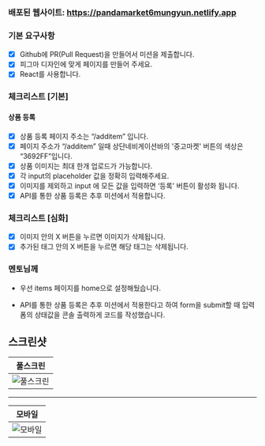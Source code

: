 ### 배포된 웹사이트: https://pandamarket6mungyun.netlify.app

### 기본 요구사항

- [x] Github에 PR(Pull Request)을 만들어서 미션을 제출합니다.
- [x] 피그마 디자인에 맞게 페이지를 만들어 주세요.
- [x] React를 사용합니다.

### 체크리스트 [기본]

#### 상품 등록

- [x] 상품 등록 페이지 주소는 “/additem” 입니다.
- [x] 페이지 주소가 “/additem” 일때 상단네비게이션바의 '중고마켓' 버튼의 색상은 “3692FF”입니다.
- [x] 상품 이미지는 최대 한개 업로드가 가능합니다.
- [x] 각 input의 placeholder 값을 정확히 입력해주세요.
- [x] 이미지를 제외하고 input 에 모든 값을 입력하면 ‘등록' 버튼이 활성화 됩니다.
- [x] API를 통한 상품 등록은 추후 미션에서 적용합니다.

### 체크리스트 [심화]

- [x] 이미지 안의 X 버튼을 누르면 이미지가 삭제됩니다.
- [x] 추가된 태그 안의 X 버튼을 누르면 해당 태그는 삭제됩니다.

### 멘토님께

- 우선 items 페이지를 home으로 설정해뒀습니다.

- API를 통한 상품 등록은 추후 미션에서 적용한다고 하여 form을 submit할 때 입력폼의 상태값을 콘솔 출력하게 코드를 작성했습니다.


## 스크린샷

|                                         풀스크린                                         |
| :--------------------------------------------------------------------------------------: |
| ![풀스크린](https://github.com/user-attachments/assets/17afabc5-c7c1-4b68-aeff-da4ca1ef7476) |

<hr>

|                                           모바일                                           |
| :----------------------------------------------------------------------------------------: |
| ![모바일](https://github.com/user-attachments/assets/99b8bd1e-6564-404e-a75e-2b7bc0000a21) |

